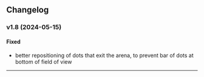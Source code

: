 ## Changelog

### v1.8 (2024-05-15)
#### Fixed
- better repositioning of dots that exit the arena, to prevent bar of dots at bottom of field of view

---


